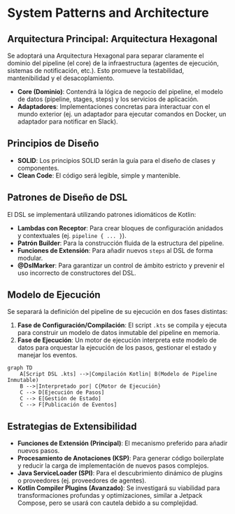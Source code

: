 # System Patterns and Architecture

## Arquitectura Principal: Arquitectura Hexagonal

Se adoptará una Arquitectura Hexagonal para separar claramente el dominio del pipeline (el core) de la infraestructura (agentes de ejecución, sistemas de notificación, etc.). Esto promueve la testabilidad, mantenibilidad y el desacoplamiento.

- **Core (Dominio)**: Contendrá la lógica de negocio del pipeline, el modelo de datos (pipeline, stages, steps) y los servicios de aplicación.
- **Adaptadores**: Implementaciones concretas para interactuar con el mundo exterior (ej. un adaptador para ejecutar comandos en Docker, un adaptador para notificar en Slack).

## Principios de Diseño

- **SOLID**: Los principios SOLID serán la guía para el diseño de clases y componentes.
- **Clean Code**: El código será legible, simple y mantenible.

## Patrones de Diseño de DSL

El DSL se implementará utilizando patrones idiomáticos de Kotlin:

- **Lambdas con Receptor**: Para crear bloques de configuración anidados y contextuales (ej. `pipeline { ... }`).
- **Patrón Builder**: Para la construcción fluida de la estructura del pipeline.
- **Funciones de Extensión**: Para añadir nuevos `steps` al DSL de forma modular.
- **@DslMarker**: Para garantizar un control de ámbito estricto y prevenir el uso incorrecto de constructores del DSL.

## Modelo de Ejecución

Se separará la definición del pipeline de su ejecución en dos fases distintas:

1.  **Fase de Configuración/Compilación**: El script `.kts` se compila y ejecuta para construir un modelo de datos inmutable del pipeline en memoria.
2.  **Fase de Ejecución**: Un motor de ejecución interpreta este modelo de datos para orquestar la ejecución de los pasos, gestionar el estado y manejar los eventos.

```mermaid
graph TD
    A[Script DSL .kts] -->|Compilación Kotlin| B(Modelo de Pipeline Inmutable)
    B -->|Interpretado por| C{Motor de Ejecución}
    C --> D[Ejecución de Pasos]
    C --> E[Gestión de Estado]
    C --> F[Publicación de Eventos]
```

## Estrategias de Extensibilidad

- **Funciones de Extensión (Principal)**: El mecanismo preferido para añadir nuevos pasos.
- **Procesamiento de Anotaciones (KSP)**: Para generar código boilerplate y reducir la carga de implementación de nuevos pasos complejos.
- **Java ServiceLoader (SPI)**: Para el descubrimiento dinámico de plugins o proveedores (ej. proveedores de agentes).
- **Kotlin Compiler Plugins (Avanzado)**: Se investigará su viabilidad para transformaciones profundas y optimizaciones, similar a Jetpack Compose, pero se usará con cautela debido a su complejidad.